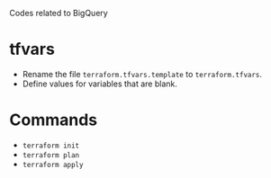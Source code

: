 Codes related to BigQuery

# tfvars
- Rename the file `terraform.tfvars.template` to `terraform.tfvars`.
- Define values for variables that are blank.

# Commands
- `terraform init`
- `terraform plan`
- `terraform apply`
